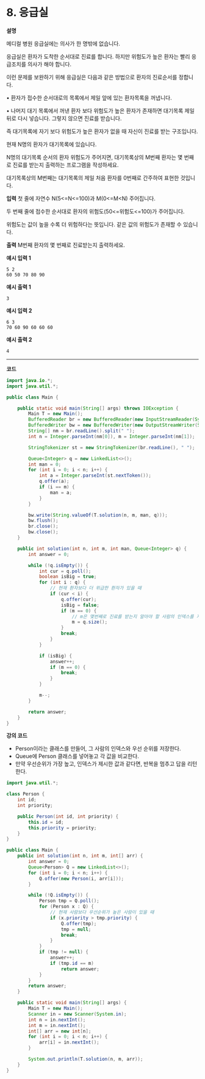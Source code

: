 # 8. 응급실

**설명**

메디컬 병원 응급실에는 의사가 한 명밖에 없습니다.

응급실은 환자가 도착한 순서대로 진료를 합니다. 하지만 위험도가 높은 환자는 빨리 응급조치를 의사가 해야 합니다.

이런 문제를 보완하기 위해 응급실은 다음과 같은 방법으로 환자의 진료순서를 정합니다.

• 환자가 접수한 순서대로의 목록에서 제일 앞에 있는 환자목록을 꺼냅니다.

• 나머지 대기 목록에서 꺼낸 환자 보다 위험도가 높은 환자가 존재하면 대기목록 제일 뒤로 다시 넣습니다. 그렇지 않으면 진료를 받습니다.

즉 대기목록에 자기 보다 위험도가 높은 환자가 없을 때 자신이 진료를 받는 구조입니다.

현재 N명의 환자가 대기목록에 있습니다.

N명의 대기목록 순서의 환자 위험도가 주어지면, 대기목록상의 M번째 환자는 몇 번째로 진료를 받는지 출력하는 프로그램을 작성하세요.

대기목록상의 M번째는 대기목록의 제일 처음 환자를 0번째로 간주하여 표현한 것입니다.

**입력**
첫 줄에 자연수 N(5<=N<=100)과 M(0<=M<N) 주어집니다.

두 번째 줄에 접수한 순서대로 환자의 위험도(50<=위험도<=100)가 주어집니다.

위험도는 값이 높을 수록 더 위험하다는 뜻입니다. 같은 값의 위험도가 존재할 수 있습니다.

**출력**
M번째 환자의 몇 번째로 진료받는지 출력하세요.

**예시 입력 1**

```
5 2
60 50 70 80 90
```

**예시 출력 1**

```
3
```

**예시 입력 2**

```
6 3
70 60 90 60 60 60
```

**예시 출력 2**

```
4
```

---

**코드**

```java
import java.io.*;
import java.util.*;

public class Main {

    public static void main(String[] args) throws IOException {
        Main T = new Main();
        BufferedReader br = new BufferedReader(new InputStreamReader(System.in));
        BufferedWriter bw = new BufferedWriter(new OutputStreamWriter(System.out));
        String[] nm = br.readLine().split(" ");
        int n = Integer.parseInt(nm[0]), m = Integer.parseInt(nm[1]);

        StringTokenizer st = new StringTokenizer(br.readLine(), " ");

        Queue<Integer> q = new LinkedList<>();
        int man = 0;
        for (int i = 0; i < n; i++) {
            int a = Integer.parseInt(st.nextToken());
            q.offer(a);
            if (i == m) {
                man = a;
            }
        }

        bw.write(String.valueOf(T.solution(n, m, man, q)));
        bw.flush();
        br.close();
        bw.close();
    }

    public int solution(int n, int m, int man, Queue<Integer> q) {
        int answer = 0;

        while (!q.isEmpty()) {
            int cur = q.poll();
            boolean isBig = true;
            for (int i : q) {
                // 현재 환자보다 더 위급한 환자가 있을 때
                if (cur < i) {
                    q.offer(cur);
                    isBig = false;
                    if (m == 0) {
                        // m은 몇번째로 진료를 받는지 알아야 할 사람의 인덱스를 저장한다.
                        m = q.size();
                    }
                    break;
                }
            }

            if (isBig) {
                answer++;
                if (m == 0) {
                    break;
                }
            }

            m--;
        }

        return answer;
    }
}
```

**강의 코드**

- Person이라는 클래스를 만들어, 그 사람의 인덱스와 우선 순위를 저장한다.
- Queue에 Person 클래스를 넣어놓고 각 값을 비교한다.
- 만약 우선순위가 가장 높고, 인덱스가 제시한 값과 같다면, 반복을 멈추고 답을 리턴한다.

```java
import java.util.*;

class Person {
    int id;
    int priority;

    public Person(int id, int priority) {
        this.id = id;
        this.priority = priority;
    }
}

public class Main {
    public int solution(int n, int m, int[] arr) {
        int answer = 0;
        Queue<Person> Q = new LinkedList<>();
        for (int i = 0; i < n; i++) {
            Q.offer(new Person(i, arr[i]));
        }

        while (!Q.isEmpty()) {
            Person tmp = Q.poll();
            for (Person x : Q) {
                // 현재 사람보다 우선순위가 높은 사람이 있을 때
                if (x.priority > tmp.priority) {
                    Q.offer(tmp);
                    tmp = null;
                    break;
                }
            }
            if (tmp != null) {
                answer++;
                if (tmp.id == m)
                    return answer;
            }
        }
        return answer;
    }

    public static void main(String[] args) {
        Main T = new Main();
        Scanner in = new Scanner(System.in);
        int n = in.nextInt();
        int m = in.nextInt();
        int[] arr = new int[n];
        for (int i = 0; i < n; i++) {
            arr[i] = in.nextInt();
        }

        System.out.println(T.solution(n, m, arr));
    }
}
```
